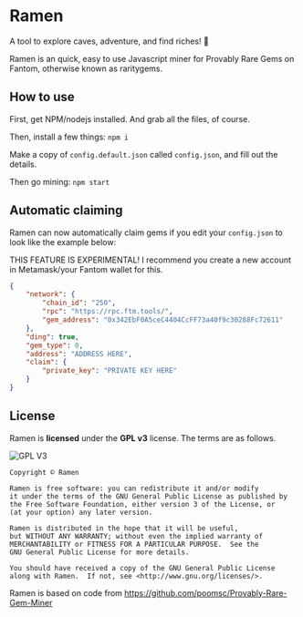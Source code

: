 # Ramen
A tool to explore caves, adventure, and find riches! 💎

Ramen is an quick, easy to use Javascript miner for Provably Rare Gems on Fantom, otherwise known as raritygems.

## How to use
First, get NPM/nodejs installed. And grab all the files, of course.

Then, install a few things:
`npm i`

Make a copy of `config.default.json` called `config.json`, and fill out the details.

Then go mining:
`npm start`

## Automatic claiming
Ramen can now automatically claim gems if you edit your `config.json` to look like the example below:

THIS FEATURE IS EXPERIMENTAL! I recommend you create a new account in Metamask/your Fantom wallet for this.

```json
{
    "network": {
        "chain_id": "250",
        "rpc": "https://rpc.ftm.tools/",
        "gem_address": "0x342EbF0A5ceC4404CcFF73a40f9c30288Fc72611"
    },
    "ding": true,
    "gem_type": 0,
    "address": "ADDRESS HERE",
    "claim": {
        "private_key": "PRIVATE KEY HERE"
    }
}
```

## License

Ramen is **licensed** under the **GPL v3** license. The terms are as follows.

![GPL V3](https://www.gnu.org/graphics/gplv3-127x51.png)
    
    Copyright © Ramen

    Ramen is free software: you can redistribute it and/or modify
    it under the terms of the GNU General Public License as published by
    the Free Software Foundation, either version 3 of the License, or
    (at your option) any later version.

    Ramen is distributed in the hope that it will be useful,
    but WITHOUT ANY WARRANTY; without even the implied warranty of
    MERCHANTABILITY or FITNESS FOR A PARTICULAR PURPOSE.  See the
    GNU General Public License for more details.

    You should have received a copy of the GNU General Public License
    along with Ramen.  If not, see <http://www.gnu.org/licenses/>.
    
Ramen is based on code from https://github.com/poomsc/Provably-Rare-Gem-Miner
